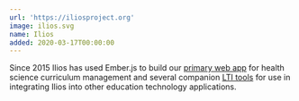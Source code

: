 ```yaml
---
url: 'https://iliosproject.org'
image: ilios.svg
name: Ilios
added: 2020-03-17T00:00:00
---
```

Since 2015 Ilios has used Ember.js to build our [primary web app](https://github.com/ilios/frontend) for health science 
curriculum management and several companion [LTI tools](https://github.com/ilios/lti-dashboard) for use in integrating Ilios into 
other education technology applications.
